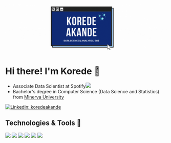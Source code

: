<h1 align="center">
  <img src="https://raw.githubusercontent.com/KoredeAkande/KoredeAkande/master/name_tag_header.gif" alt="KoredeAkande" />
</h1>


# Hi there! I'm Korede 👋
- Associate Data Scientist at Spotify<img src="https://media.giphy.com/media/cOfwtFobGCLJBU3DNn/giphy.gif" width="30">
- Bachelor's degree in Computer Science (Data Science and Statistics) from [Minerva University](https://www.minerva.edu/about/)

[![Linkedin: koredeakande](https://img.shields.io/badge/-koredeakande-blue?style=flat-square&logo=Linkedin&logoColor=white&link=https://www.linkedin.com/in/oluwakorede-akande/)](https://www.linkedin.com/in/oluwakorede-akande/)

## Technologies & Tools 🔧 
![](https://img.shields.io/badge/Code-Python-informational?style=flat&logo=python&logoColor=white&color=A48D0F)
![](https://img.shields.io/badge/Code-SQL-informational?style=flat&logo=mysql&logoColor=white&color=A48D0F)
![](https://img.shields.io/badge/Code-R-informational?style=flat&logo=R&logoColor=white&color=A48D0F)
![](https://img.shields.io/badge/Tool-Excel-informational?style=flat&logo=microsoft-excel&logoColor=white&color=A48D0F)
![](https://img.shields.io/badge/Tool-Google_Sheets-informational?style=flat&logo=google-sheets&logoColor=white&color=A48D0F)
![](https://img.shields.io/badge/Tool-Tableau-informational?style=flat&logo=tableau&logoColor=white&color=A48D0F)


<!--
**KoredeAkande/KoredeAkande** is a ✨ _special_ ✨ repository because its `README.md` (this file) appears on your GitHub profile.

Here are some ideas to get you started:

- 🔭 I’m currently working on ...
- 🌱 I’m currently learning ...
- 👯 I’m looking to collaborate on ...
- 🤔 I’m looking for help with ...
- 💬 Ask me about ...
- 📫 How to reach me: ...
- 😄 Pronouns: ...
- ⚡ Fun fact: ...

Resources (Massive shoutout to the creators of the following readmes:
- https://github.com/jh3y/jh3y
- https://github.com/Raymo111/Raymo111
- https://github.com/Thaiane/Thaiane
- https://github.com/MartinHeinz
-->
